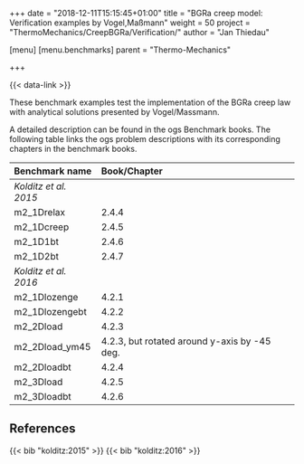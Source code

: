 +++
date = "2018-12-11T15:15:45+01:00"
title = "BGRa creep model: Verification examples by Vogel,Maßmann"
weight = 50
project = "ThermoMechanics/CreepBGRa/Verification/"
author = "Jan Thiedau"

[menu]
  [menu.benchmarks]
    parent = "Thermo-Mechanics"

+++

{{< data-link >}}

These benchmark examples test the implementation of the
BGRa creep law with analytical solutions presented by Vogel/Massmann.

A detailed description can be found in the ogs Benchmark books.
The following table links the ogs problem descriptions with its corresponding
chapters in the benchmark books.

|Benchmark name   | Book/Chapter|
|:--- | :--- |
|*Kolditz et al. 2015*||
|m2_1Drelax       | 2.4.4
|m2_1Dcreep       | 2.4.5
|m2_1D1bt         | 2.4.6
|m2_1D2bt         | 2.4.7
| *Kolditz et al. 2016*||
|m2_1Dlozenge     | 4.2.1
|m2_1Dlozengebt   | 4.2.2
|m2_2Dload        | 4.2.3
|m2_2Dload_ym45   | 4.2.3, but rotated around y-axis by -45 deg.
|m2_2Dloadbt      | 4.2.4
|m2_3Dload        | 4.2.5
|m2_3Dloadbt      | 4.2.6

## References

{{< bib "kolditz:2015" >}}
{{< bib "kolditz:2016" >}}
